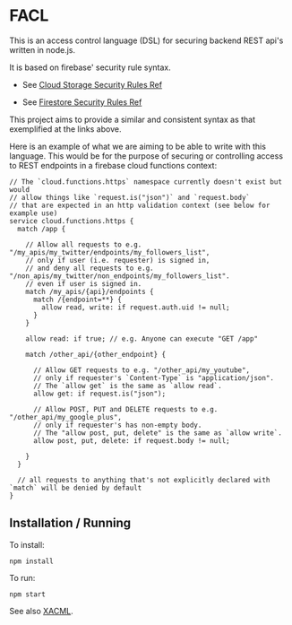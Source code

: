 # FACL

This is an access control language (DSL) for securing backend REST api's written in node.js. 

It is based on firebase' security rule syntax.

- See [Cloud Storage Security Rules Ref](https://firebase.google.com/docs/reference/security/storage/)

- See [Firestore Security Rules Ref](https://firebase.google.com/docs/firestore/security/rules-conditions)

This project aims to provide a similar and consistent syntax as that exemplified at the links above.

Here is an example of what we are aiming to be able to write with this language. This would be for the purpose of securing or controlling access to REST endpoints in a firebase cloud functions context:

```
// The `cloud.functions.https` namespace currently doesn't exist but would 
// allow things like `request.is("json")` and `request.body`
// that are expected in an http validation context (see below for example use)
service cloud.functions.https {
  match /app {

    // Allow all requests to e.g. "/my_apis/my_twitter/endpoints/my_followers_list",
    // only if user (i.e. requester) is signed in, 
    // and deny all requests to e.g. "/non_apis/my_twitter/non_endpoints/my_followers_list".
    // even if user is signed in.
    match /my_apis/{api}/endpoints {
      match /{endpoint=**} {
        allow read, write: if request.auth.uid != null;
      }
    }

    allow read: if true; // e.g. Anyone can execute "GET /app"

    match /other_api/{other_endpoint} {
      
      // Allow GET requests to e.g. "/other_api/my_youtube",
      // only if requester's `Content-Type` is "application/json".    
      // The `allow get` is the same as `allow read`.
      allow get: if request.is("json");  
          
      // Allow POST, PUT and DELETE requests to e.g. "/other_api/my_google_plus",
      // only if requester's has non-empty body.
      // The "allow post, put, delete" is the same as `allow write`.
      allow post, put, delete: if request.body != null;  
    
    }     
  }

  // all requests to anything that's not explicitly declared with `match` will be denied by default
}
```

## Installation / Running

To install:
```
npm install
```

To run:
```
npm start
```

See also [XACML](https://en.wikipedia.org/wiki/XACML).


